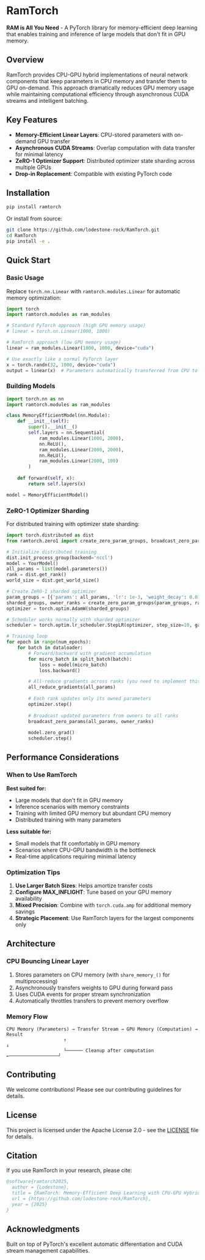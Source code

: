 # RamTorch

**RAM is All You Need** - A PyTorch library for memory-efficient deep learning that enables training and inference of large models that don't fit in GPU memory.

## Overview

RamTorch provides CPU-GPU hybrid implementations of neural network components that keep parameters in CPU memory and transfer them to GPU on-demand. This approach dramatically reduces GPU memory usage while maintaining computational efficiency through asynchronous CUDA streams and intelligent batching.

## Key Features

- **Memory-Efficient Linear Layers**: CPU-stored parameters with on-demand GPU transfer
- **Asynchronous CUDA Streams**: Overlap computation with data transfer for minimal latency
- **ZeRO-1 Optimizer Support**: Distributed optimizer state sharding across multiple GPUs
- **Drop-in Replacement**: Compatible with existing PyTorch code

## Installation

```bash
pip install ramtorch
```

Or install from source:

```bash
git clone https://github.com/lodestone-rock/RamTorch.git
cd RamTorch
pip install -e .
```

## Quick Start

### Basic Usage

Replace `torch.nn.Linear` with `ramtorch.modules.Linear` for automatic memory optimization:

```python
import torch
import ramtorch.modules as ram_modules

# Standard PyTorch approach (high GPU memory usage)
# linear = torch.nn.Linear(1000, 1000)

# RamTorch approach (low GPU memory usage)
linear = ram_modules.Linear(1000, 1000, device="cuda")

# Use exactly like a normal PyTorch layer
x = torch.randn(32, 1000, device="cuda")
output = linear(x)  # Parameters automatically transferred from CPU to GPU
```

### Building Models

```python
import torch.nn as nn
import ramtorch.modules as ram_modules

class MemoryEfficientModel(nn.Module):
    def __init__(self):
        super().__init__()
        self.layers = nn.Sequential(
            ram_modules.Linear(1000, 2000),
            nn.ReLU(),
            ram_modules.Linear(2000, 2000),
            nn.ReLU(),
            ram_modules.Linear(2000, 100)
        )
    
    def forward(self, x):
        return self.layers(x)

model = MemoryEfficientModel()
```

### ZeRO-1 Optimizer Sharding

For distributed training with optimizer state sharding:

```python
import torch.distributed as dist
from ramtorch.zero1 import create_zero_param_groups, broadcast_zero_params

# Initialize distributed training
dist.init_process_group(backend='nccl')
model = YourModel()
all_params = list(model.parameters())
rank = dist.get_rank()
world_size = dist.get_world_size()

# Create ZeRO-1 sharded optimizer
param_groups = [{'params': all_params, 'lr': 1e-3, 'weight_decay': 0.01}]
sharded_groups, owner_ranks = create_zero_param_groups(param_groups, rank, world_size)
optimizer = torch.optim.AdamW(sharded_groups)

# Scheduler works normally with sharded optimizer
scheduler = torch.optim.lr_scheduler.StepLR(optimizer, step_size=10, gamma=0.1)

# Training loop
for epoch in range(num_epochs):
    for batch in dataloader:
        # Forward/backward with gradient accumulation
        for micro_batch in split_batch(batch):
            loss = model(micro_batch)
            loss.backward()

        # All-reduce gradients across ranks (you need to implement this)
        all_reduce_gradients(all_params)
        
        # Each rank updates only its owned parameters
        optimizer.step()
        
        # Broadcast updated parameters from owners to all ranks
        broadcast_zero_params(all_params, owner_ranks)
        
        model.zero_grad()
        scheduler.step()
```

## Performance Considerations

### When to Use RamTorch

**Best suited for:**
- Large models that don't fit in GPU memory
- Inference scenarios with memory constraints
- Training with limited GPU memory but abundant CPU memory
- Distributed training with many parameters

**Less suitable for:**
- Small models that fit comfortably in GPU memory
- Scenarios where CPU-GPU bandwidth is the bottleneck
- Real-time applications requiring minimal latency

### Optimization Tips

1. **Use Larger Batch Sizes**: Helps amortize transfer costs
2. **Configure MAX_INFLIGHT**: Tune based on your GPU memory availability
3. **Mixed Precision**: Combine with `torch.cuda.amp` for additional memory savings
4. **Strategic Placement**: Use RamTorch layers for the largest components only

## Architecture

### CPU Bouncing Linear Layer


1. Stores parameters on CPU memory (with `share_memory_()` for multiprocessing)
2. Asynchronously transfers weights to GPU during forward pass
3. Uses CUDA events for proper stream synchronization
4. Automatically throttles transfers to prevent memory overflow

### Memory Flow

```
CPU Memory (Parameters) → Transfer Stream → GPU Memory (Computation) → Result
                     ↑                                                      ↓
                     └────── Cleanup after computation ←──────────────────┘
```

## Contributing

We welcome contributions! Please see our contributing guidelines for details.

## License

This project is licensed under the Apache License 2.0 - see the [LICENSE](LICENSE) file for details.

## Citation

If you use RamTorch in your research, please cite:

```bibtex
@software{ramtorch2025,
  author = {Lodestone},
  title = {RamTorch: Memory-Efficient Deep Learning with CPU-GPU Hybrid Architecture},
  url = {https://github.com/lodestone-rock/RamTorch},
  year = {2025}
}
```

## Acknowledgments

Built on top of PyTorch's excellent automatic differentiation and CUDA stream management capabilities.
